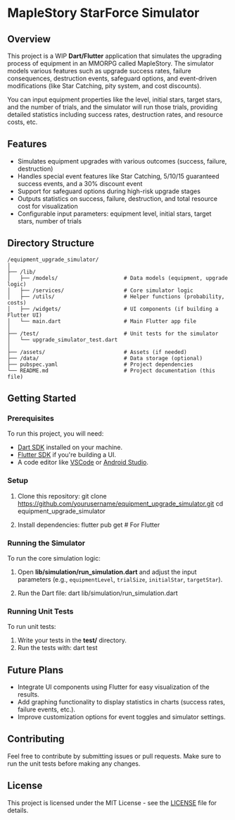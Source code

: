 # MapleStory StarForce Simulator

## Overview

This project is a WIP **Dart/Flutter** application that simulates the upgrading process of equipment in an MMORPG called MapleStory. The simulator models various features such as upgrade success rates, failure consequences, destruction events, safeguard options, and event-driven modifications (like Star Catching, pity system, and cost discounts).

You can input equipment properties like the level, initial stars, target stars, and the number of trials, and the simulator will run those trials, providing detailed statistics including success rates, destruction rates, and resource costs, etc.

## Features

- Simulates equipment upgrades with various outcomes (success, failure, destruction)
- Handles special event features like Star Catching, 5/10/15 guaranteed success events, and a 30% discount event
- Support for safeguard options during high-risk upgrade stages
- Outputs statistics on success, failure, destruction, and total resource cost for visualization
- Configurable input parameters: equipment level, initial stars, target stars, number of trials

## Directory Structure
```
/equipment_upgrade_simulator/
│
├── /lib/
│   ├── /models/                     # Data models (equipment, upgrade logic)
│   ├── /services/                   # Core simulator logic
│   ├── /utils/                      # Helper functions (probability, costs)
│   ├── /widgets/                    # UI components (if building a Flutter UI)
│   └── main.dart                    # Main Flutter app file
│
├── /test/                           # Unit tests for the simulator
│   └── upgrade_simulator_test.dart
│
├── /assets/                         # Assets (if needed)
├── /data/                           # Data storage (optional)
├── pubspec.yaml                     # Project dependencies
└── README.md                        # Project documentation (this file)
```
## Getting Started

### Prerequisites

To run this project, you will need:

- [Dart SDK](https://dart.dev/get-dart) installed on your machine.
- [Flutter SDK](https://flutter.dev/docs/get-started/install) if you're building a UI.
- A code editor like [VSCode](https://code.visualstudio.com/) or [Android Studio](https://developer.android.com/studio).

### Setup

1. Clone this repository:
   git clone https://github.com/yourusername/equipment_upgrade_simulator.git
   cd equipment_upgrade_simulator

2. Install dependencies:
   flutter pub get  # For Flutter

### Running the Simulator

To run the core simulation logic:

1. Open **lib/simulation/run_simulation.dart** and adjust the input parameters (e.g., `equipmentLevel`, `trialSize`, `initialStar`, `targetStar`).

2. Run the Dart file:
   dart lib/simulation/run_simulation.dart

### Running Unit Tests

To run unit tests:

1. Write your tests in the **test/** directory.
2. Run the tests with:
   dart test

## Future Plans

- Integrate UI components using Flutter for easy visualization of the results.
- Add graphing functionality to display statistics in charts (success rates, failure events, etc.).
- Improve customization options for event toggles and simulator settings.

## Contributing

Feel free to contribute by submitting issues or pull requests. Make sure to run the unit tests before making any changes.

## License

This project is licensed under the MIT License - see the [LICENSE](LICENSE) file for details.
